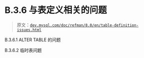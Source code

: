 # B.3.6 与表定义相关的问题

> 原文：[`dev.mysql.com/doc/refman/8.0/en/table-definition-issues.html`](https://dev.mysql.com/doc/refman/8.0/en/table-definition-issues.html)

B.3.6.1 ALTER TABLE 的问题

B.3.6.2 临时表问题

